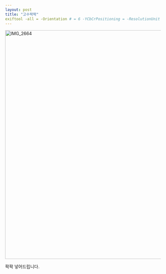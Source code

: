 ```yaml
---
layout: post
title: "고수팍팍"
exiftool -all = -Orientation # = 6 -YCbCrPositioning = -ResolutionUnit = -YResolution = -XResolution = -ObjectName = test image.jpg
---
```


<img width="740px" alt="IMG_2664" src="https://user-images.githubusercontent.com/81041256/111923312-ed649a00-8ae1-11eb-8847-ba43c44fa6d1.JPG">

팍팍 넣어드립니다.
